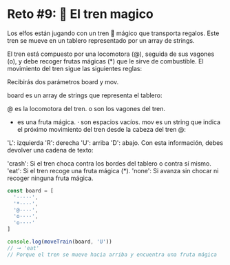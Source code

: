 # Reto #9: 🚂 El tren magico

Los elfos están jugando con un tren 🚂 mágico que transporta regalos. Este tren se mueve en un tablero representado por un array de strings.

El tren está compuesto por una locomotora (@), seguida de sus vagones (o), y debe recoger frutas mágicas (*) que le sirve de combustible. El movimiento del tren sigue las siguientes reglas:

Recibirás dos parámetros board y mov.

board es un array de strings que representa el tablero:

@ es la locomotora del tren.
o son los vagones del tren.
* es una fruta mágica.
· son espacios vacíos.
mov es un string que indica el próximo movimiento del tren desde la cabeza del tren @:

'L': izquierda
'R': derecha
'U': arriba
'D': abajo.
Con esta información, debes devolver una cadena de texto:

'crash': Si el tren choca contra los bordes del tablero o contra sí mismo.
'eat': Si el tren recoge una fruta mágica (*).
'none': Si avanza sin chocar ni recoger ninguna fruta mágica.

```js
const board = [
  '·····',
  '*····',
  '@····',
  'o····',
  'o····'
]

console.log(moveTrain(board, 'U'))
// ➞ 'eat'
// Porque el tren se mueve hacia arriba y encuentra una fruta mágica
```